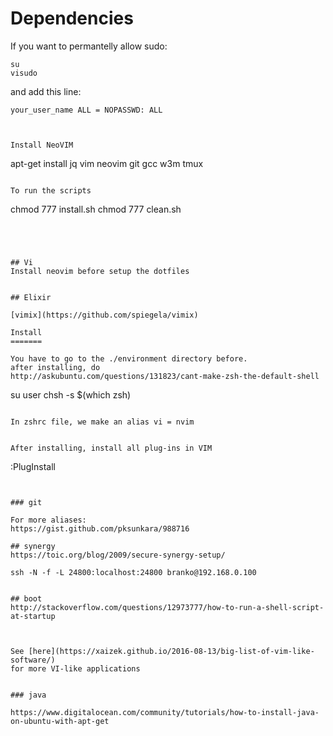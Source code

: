 Dependencies
============

If you want to permantelly allow sudo:

```
su
visudo
```

and add this line:
```
your_user_name ALL = NOPASSWD: ALL



Install NeoVIM

```
apt-get install jq vim neovim git gcc w3m tmux
```

To run the scripts
```
chmod 777 install.sh
chmod 777 clean.sh
```




## Vi
Install neovim before setup the dotfiles


## Elixir

[vimix](https://github.com/spiegela/vimix)

Install
=======

You have to go to the ./environment directory before.
after installing, do 
http://askubuntu.com/questions/131823/cant-make-zsh-the-default-shell 

```
su user
chsh -s $(which zsh)
```

In zshrc file, we make an alias vi = nvim


After installing, install all plug-ins in VIM
```
:PlugInstall
```


### git

For more aliases:
https://gist.github.com/pksunkara/988716

## synergy 
https://toic.org/blog/2009/secure-synergy-setup/ 

ssh -N -f -L 24800:localhost:24800 branko@192.168.0.100


## boot
http://stackoverflow.com/questions/12973777/how-to-run-a-shell-script-at-startup 



See [here](https://xaizek.github.io/2016-08-13/big-list-of-vim-like-software/)
for more VI-like applications


### java

https://www.digitalocean.com/community/tutorials/how-to-install-java-on-ubuntu-with-apt-get 

